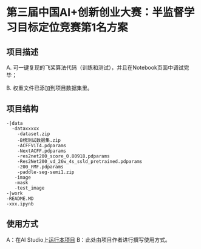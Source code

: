 # 第三届中国AI+创新创业大赛：半监督学习目标定位竞赛第1名方案

## 项目描述
A. 可一键复现的飞桨算法代码（训练和测试），并且在Notebook页面中调试完毕；

B. 权重文件已添加到项目数据集里。

## 项目结构
```
-|data
  -dataxxxxx
    -dataset.zip
    -B榜测试数据集.zip
    -ACFFViT4.pdparams
    -NextACFF.pdparams
    -res2net200_score_0.80918.pdparams
    -Res2Net200_vd_26w_4s_ssld_pretrained.pdparams 
    -200_FMF.pdparams 
    -paddle-seg-semi1.zip
   -image
   -mask
   -test_image
-|work
-README.MD
-xxx.ipynb
```
## 使用方式
A：在AI Studio上[运行本项目](https://aistudio.baidu.com/aistudio/usercenter)
B：此处由项目作者进行撰写使用方式。
